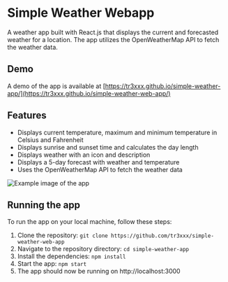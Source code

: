 # Simple Weather Webapp

A weather app built with React.js that displays the current and forecasted weather for a location. The app utilizes the OpenWeatherMap API to fetch the weather data.
## Demo

A demo of the app is available at [https://tr3xxx.github.io/simple-weather-app/](https://tr3xxx.github.io/simple-weather-web-app/)


## Features

- Displays current temperature, maximum and minimum temperature in Celsius and Fahrenheit
- Displays sunrise and sunset time and calculates the day length
- Displays weather with an icon and description
- Displays a 5-day forecast with weather and temperature
- Uses the OpenWeatherMap API to fetch the weather data

![Example image of the app](https://iili.io/HAqIDAP.png)

## Running the app

To run the app on your local machine, follow these steps:

1. Clone the repository: `git clone https://github.com/tr3xxx/simple-weather-web-app`
2. Navigate to the repository directory: `cd simple-weather-app`
3. Install the dependencies: `npm install`
4. Start the app: `npm start`
5. The app should now be running on http://localhost:3000

